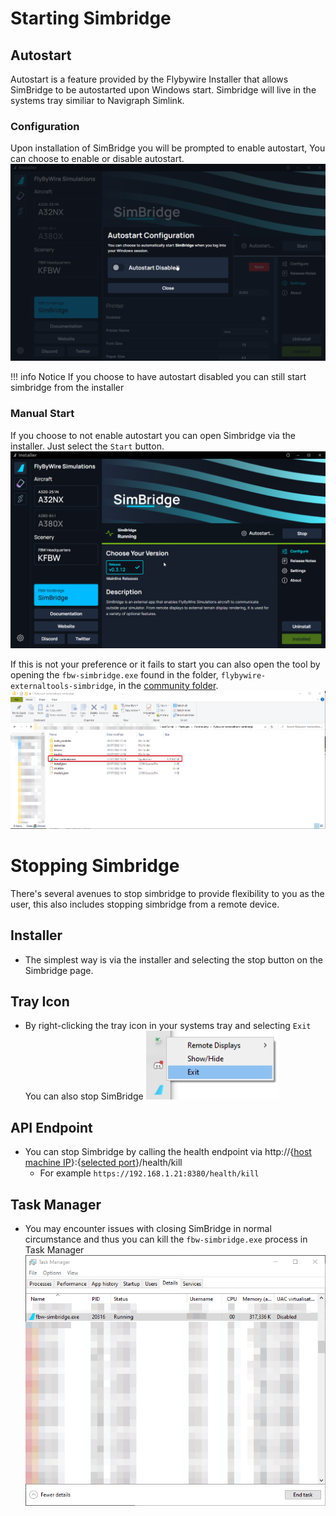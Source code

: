 # Starting Simbridge

## Autostart

Autostart is a feature provided by the Flybywire Installer that allows SimBridge to be autostarted upon Windows start. Simbridge will live in the systems tray similiar to Navigraph Simlink. 


### Configuration

Upon installation of SimBridge you will be prompted to enable autostart, You can choose to enable or disable autostart. 
![autostart promp](assets/simbridge/autostart_prompt.png)

!!! info Notice
    If you choose to have autostart disabled you can still start simbridge from the installer

### Manual Start
If you choose to not enable autostart you can open Simbridge via the installer. Just select the `Start` button.
![simbridge running](assets/simbridge/manual_start_running.png)

If this is not your preference or it fails to start you can also open the tool by opening the `fbw-simbridge.exe` found in the folder, `flybywire-externaltools-simbridge`, in the [community folder](../fbw-a32nx/installation.md#Troubleshooting).
![simbridge executable location](assets/simbridge/exec_location.png)

# Stopping Simbridge
There's several avenues to stop simbridge to provide flexibility to you as the user, this also includes stopping simbridge from a remote device.

## Installer
- The simplest way is via the installer and selecting the stop button on the Simbridge page.

## Tray Icon
- By right-clicking the tray icon in your systems tray and selecting `Exit` You can also stop SimBridge
![quit simbridge](assets/simbridge/tray_stop.png)

## API Endpoint
- You can stop Simbridge by calling the health endpoint via http://{[host machine IP](troubleshooting.md#network-configuration)}:{[selected port](configuration.md#server-settings)}/health/kill
    - For example `https://192.168.1.21:8380/health/kill`


## Task Manager
- You may encounter issues with closing SimBridge in normal circumstance and thus you can kill the `fbw-simbridge.exe` process in Task Manager
![task manager stop](assets/simbridge/simbridge_stop_tm.png)